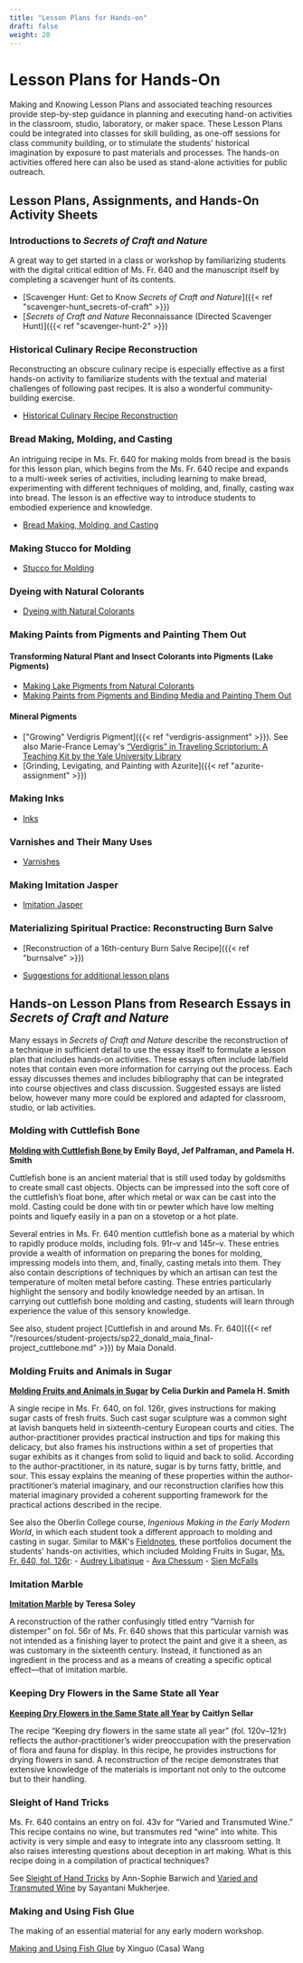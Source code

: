 ```yaml
---
title: "Lesson Plans for Hands-on"
draft: false
weight: 20
---
```


# Lesson Plans for Hands-On
Making and Knowing Lesson Plans and associated teaching resources provide step-by-step guidance in planning and executing hand-on activities in the classroom, studio, laboratory, or maker space. These Lesson Plans could be integrated into classes for skill building, as one-off sessions for class community building, or to stimulate the students' historical imagination by exposure to past materials and processes. The hands-on activities offered here can also be used as stand-alone activities for public outreach. 

## Lesson Plans, Assignments, and Hands-On Activity Sheets

### Introductions to *Secrets of Craft and Nature*
A great way to get started in a class or workshop by familiarizing students with the digital critical edition of Ms. Fr. 640 and the manuscript itself by completing a scavenger hunt of its contents.
- [Scavenger Hunt: Get to Know *Secrets of Craft and Nature*]({{< ref "scavenger-hunt_secrets-of-craft" >}})
- [*Secrets of Craft and Nature* Reconnaissance (Directed Scavenger Hunt)]({{< ref "scavenger-hunt-2" >}}) 
     
### Historical Culinary Recipe Reconstruction
Reconstructing an obscure culinary recipe is especially effective as a first hands-on activity to familiarize students with the textual and material challenges of following past recipes. It is also a wonderful community-building exercise.
- [Historical Culinary Recipe Reconstruction](/resources/activity-sheets/activitysheet_hcr-instructor)
### Bread Making, Molding, and Casting
An intriguing recipe in Ms. Fr. 640 for making molds from bread is the basis for this lesson plan, which begins from the Ms. Fr. 640 recipe and expands to a multi-week series of activities, including learning to make bread, experimenting with different techniques of molding, and, finally, casting wax into bread. The lesson is an effective way to introduce students to embodied experience and knowledge.  
- [Bread Making, Molding, and Casting](/resources/activity-sheets/breadmolding_resources-for-the-instructor)
### Making Stucco for Molding
- [Stucco for Molding](/resources/activity-sheets/stucco-assignment)
### Dyeing with Natural Colorants
- [Dyeing with Natural Colorants](/resources/activity-sheets/activitysheet_dyeing)
### Making Paints from Pigments and Painting Them Out
#### Transforming Natural Plant and Insect Colorants into Pigments (Lake Pigments)
- [Making Lake Pigments from Natural Colorants](/resources/activity-sheets/activitysheet_lake-pigments)
- [Making Paints from Pigments and Binding Media and Painting Them Out](/resources/activity-sheets/activitysheet_paintingpigments) 
#### Mineral Pigments
- ["Growing" Verdigris Pigment]({{< ref "verdigris-assignment" >}}). See also Marie-France Lemay's [“Verdigris” in Traveling Scriptorium: A Teaching Kit by the Yale University Library](https://travelingscriptorium.com/2013/01/17/verdigris/)
- [Grinding, Levigating, and Painting with Azurite]({{< ref "azurite-assignment" >}})
### Making Inks
- [Inks](/resources/activity-sheets/activitysheet_inks)
### Varnishes and Their Many Uses
- [Varnishes](/resources/activity-sheets/activitysheet_varnishes)
### Making Imitation Jasper
- [Imitation Jasper](/resources/activity-sheets/activitysheet_jasper)
### Materializing Spiritual Practice: Reconstructing Burn Salve 
- [Reconstruction of a 16th-century Burn Salve Recipe]({{< ref "burnsalve" >}})

- [Suggestions for additional lesson plans](/resources/activity-sheets/activitysheet_suggestions)

## Hands-on Lesson Plans from Research Essays in *Secrets of Craft and Nature*
Many essays in *Secrets of Craft and Nature* describe the reconstruction of a technique in sufficient detail to use the essay itself to formulate a lesson plan that includes hands-on activities. These essays often include lab/field notes that contain even more information for carrying out the process. Each essay discusses themes and includes bibliography that can be integrated into course objectives and class discussion. Suggested essays are listed below, however many more could be explored and adapted for classroom, studio, or lab activities.

### Molding with Cuttlefish Bone
**[Molding with Cuttlefish Bone ](https://edition640.makingandknowing.org/#/essays/ann_506_ad_20)by Emily Boyd, Jef Palframan, and Pamela H. Smith**

Cuttlefish bone is an ancient material that is still used today by goldsmiths to create small cast objects. Objects can be impressed into the soft core of the cuttlefish’s float bone, after which metal or wax can be cast into the mold. Casting could be done with tin or pewter which have low melting points and liquefy easily in a pan on a stovetop or a hot plate. 

Several entries in Ms. Fr. 640 mention cuttlefish bone as a material by which to rapidly produce molds, including fols. 91r–v and 145r–v. These entries provide a wealth of information on preparing the bones for molding, impressing models into them, and, finally, casting metals into them. They also contain descriptions of techniques by which an artisan can test the temperature of molten metal before casting. These entries particularly highlight the sensory and bodily knowledge needed by an artisan. In carrying out cuttlefish bone molding and casting, students will learn through experience the value of this sensory knowledge.

See also, student project [Cuttlefish in and around Ms. Fr. 640]({{< ref "/resources/student-projects/sp22_donald_maia_final-project_cuttlebone.md" >}}) by Maia Donald.

### Molding Fruits and Animals in Sugar
**[Molding Fruits and Animals in Sugar](https://edition640.makingandknowing.org/#/essays/ann_017_sp_15) by Celia Durkin and Pamela H. Smith**

A single recipe in Ms. Fr. 640, on fol. 126r, gives instructions for making sugar casts of fresh fruits. Such cast sugar sculpture was a common sight at lavish banquets held in sixteenth-century European courts and cities. The author-practitioner provides practical instruction and tips for making this delicacy, but also frames his instructions within a set of properties that sugar exhibits as it changes from solid to liquid and back to solid. According to the author-practitioner, in its nature, sugar is by turns fatty, brittle, and sour. This essay explains the meaning of these properties within the author-practitioner’s material imaginary, and our reconstruction clarifies how this material imaginary provided a coherent supporting framework for the practical actions described in the recipe.

See also the Oberlin College course, *Ingenious Making in the Early Modern World*, in which each student took a different approach to molding and casting in sugar. Similar to M&K's [Fieldnotes](https://fieldnotes.makingandknowing.org/), these portfolios document the students' hands-on activities, which included Molding Fruits in Sugar, [Ms. Fr. 640, fol. 126r](https://edition640.makingandknowing.org/#/folios/126r/f/126r/tl):
     - [Audrey Libatique](https://oberlin.digication.com/audrey-libatique-ingenious-making/home)
     - [Ava Chessum](https://oberlin.digication.com/audrey-libatique-ingenious-making/home)
     - [Sien McFalls](https://oberlin.digication.com/sien-mcfalls-journal-arth295/home)

### Imitation Marble
**[Imitation Marble](https://edition640.makingandknowing.org/#/essays/ann_040_sp_16) by Teresa Soley**

A reconstruction of the rather confusingly titled entry “Varnish for distemper” on fol. 56r of Ms. Fr. 640 shows that this particular varnish was not intended as a finishing layer to protect the paint and give it a sheen, as was customary in the sixteenth century. Instead, it functioned as an ingredient in the process and as a means of creating a specific optical effect—that of imitation marble.

### Keeping Dry Flowers in the Same State all Year 
**[Keeping Dry Flowers in the Same State all Year](https://edition640.makingandknowing.org/#/essays/ann_049_fa_16) by Caitlyn Sellar**

The recipe “Keeping dry flowers in the same state all year” (fol. 120v–121r) reflects the author-practitioner’s wider preoccupation with the preservation of flora and fauna for display. In this recipe, he provides instructions for drying flowers in sand. A reconstruction of the recipe demonstrates that extensive knowledge of the materials is important not only to the outcome but to their handling. 

### Sleight of Hand Tricks
Ms. Fr. 640 contains an entry on fol. 43v for “Varied and Transmuted Wine.” This recipe contains no wine, but transmutes red “wine” into white. This activity is very simple and easy to integrate into any classroom setting. It also raises interesting questions about deception in art making. What is this recipe doing in a compilation of practical techniques?

See [Sleight of Hand Tricks](https://edition640.makingandknowing.org/#/essays/ann_043_sp_16) by Ann-Sophie Barwich and [Varied and Transmuted Wine](https://edition640.makingandknowing.org/#/essays/ann_512_ad_20) by Sayantani Mukherjee.

### Making and Using Fish Glue
The making of an essential material for any early modern workshop.

[Making and Using Fish Glue](https://edition640.makingandknowing.org/#/essays/ann_056_sp_17) by Xinguo (Casa) Wang
